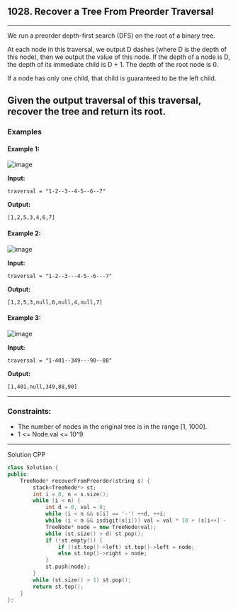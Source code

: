 ## 1028. Recover a Tree From Preorder Traversal
---
We run a preorder depth-first search (DFS) on the root of a binary tree.

At each node in this traversal, we output D dashes (where D is the depth of this node), then we output the value of this node. If the depth of a node is D, the depth of its immediate child is D + 1. The depth of the root node is 0.

If a node has only one child, that child is guaranteed to be the left child.

Given the output traversal of this traversal, recover the tree and return its root.
---
### Examples

#### Example 1:
![image](https://github.com/user-attachments/assets/15b7a115-6069-4bc3-b8e7-3e605e0d45cc)


**Input:**  
```plaintext
traversal = "1-2--3--4-5--6--7"
```

**Output:**  
```plaintext
[1,2,5,3,4,6,7]
```

#### Example 2:
![image](https://github.com/user-attachments/assets/7d33c7c9-7978-4eec-a7fb-d7f72e65977e)

**Input:**  
```plaintext
traversal = "1-2--3---4-5--6---7"
```

**Output:**  
```plaintext
[1,2,5,3,null,6,null,4,null,7]
```

#### Example 3:
![image](https://github.com/user-attachments/assets/b628ddff-00b1-4785-9487-e19183af8c83)

**Input:**  
```plaintext
traversal = "1-401--349---90--88"
```

**Output:**  
```plaintext
[1,401,null,349,88,90]
```
---

### Constraints:
- The number of nodes in the original tree is in the range [1, 1000].
- 1 <= Node.val <= 10^9

---
Solution CPP

```CPP []
class Solution {
public:
    TreeNode* recoverFromPreorder(string s) {
        stack<TreeNode*> st;
        int i = 0, n = s.size();
        while (i < n) {
            int d = 0, val = 0;
            while (i < n && s[i] == '-') ++d, ++i;
            while (i < n && isdigit(s[i])) val = val * 10 + (s[i++] - '0');
            TreeNode* node = new TreeNode(val);
            while (st.size() > d) st.pop();
            if (!st.empty()) {
                if (!st.top()->left) st.top()->left = node;
                else st.top()->right = node;
            }
            st.push(node);
        }
        while (st.size() > 1) st.pop();
        return st.top();
    }
};

```
